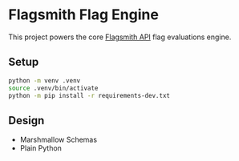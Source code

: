 # Flagsmith Flag Engine

This project powers the core [Flagsmith API](https://github.com/Flagsmith/flagsmith-api) flag evaluations engine.

## Setup

```bash
python -m venv .venv
source .venv/bin/activate
python -m pip install -r requirements-dev.txt
```

## Design

* Marshmallow Schemas
* Plain Python

